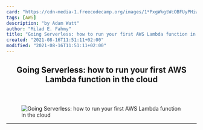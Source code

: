 ```yaml
---
card: "https://cdn-media-1.freecodecamp.org/images/1*PxgWkgtWcOBFUyPHiwv96w.jpeg"
tags: [AWS]
description: "by Adam Watt"
author: "Milad E. Fahmy"
title: "Going Serverless: how to run your first AWS Lambda function in the cloud"
created: "2021-08-16T11:51:11+02:00"
modified: "2021-08-16T11:51:11+02:00"
---
```

<div class="site-wrapper">
<main id="site-main" class="site-main outer">
<div class="inner">
<article class="post-full post tag-aws tag-javascript tag-technology tag-web-development tag-startup ">
<header class="post-full-header">
<h1 class="post-full-title">Going Serverless: how to run your first AWS Lambda function in the cloud</h1>
</header>
<figure class="post-full-image">
<picture>
<source media="(max-width: 700px)" sizes="1px" srcset="data:image/gif;base64,R0lGODlhAQABAIAAAAAAAP///yH5BAEAAAAALAAAAAABAAEAAAIBRAA7 1w">
<source media="(min-width: 701px)" sizes="(max-width: 800px) 400px,
(max-width: 1170px) 700px,
1400px" srcset="https://cdn-media-1.freecodecamp.org/images/1*PxgWkgtWcOBFUyPHiwv96w.jpeg 300w,
https://cdn-media-1.freecodecamp.org/images/1*PxgWkgtWcOBFUyPHiwv96w.jpeg 600w,
https://cdn-media-1.freecodecamp.org/images/1*PxgWkgtWcOBFUyPHiwv96w.jpeg 1000w,
https://cdn-media-1.freecodecamp.org/images/1*PxgWkgtWcOBFUyPHiwv96w.jpeg 2000w">
<img onerror="this.style.display='none'" src="https://cdn-media-1.freecodecamp.org/images/1*PxgWkgtWcOBFUyPHiwv96w.jpeg" alt="Going Serverless: how to run your first AWS Lambda function in the cloud">
</picture>
</figure>
<section class="post-full-content">
<div class="post-content medium-migrated-article">
</div>
<hr>
</section>
</article>
</div>
</main>
</div>
<!-- Google Tag Manager (noscript) -->
<!-- End Google Tag Manager (noscript) -->
